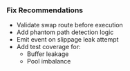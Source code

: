 ### Fix Recommendations
- Validate swap route before execution
- Add phantom path detection logic
- Emit event on slippage leak attempt
- Add test coverage for:
  - Buffer leakage
  - Pool imbalance
